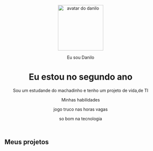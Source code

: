 <!DOCTYPE html>
<html lang="pt-br">

<head>
    <meta charset="UTF-8">
    <meta name="viewpoint" content="width=device-width, initial-scale=1.0">
    <link href="https://cdn.jsdelivr.net/npm/bootstrap@5.3.2/dist/css/bootstrap.min.css" rel="stylesheet">
    <link rel="stylesheet" href="https://cdn.jsdelivr.net/npm/bootstrap-icons@1.11.3/font/bootstrap-icons.min.css">
    <link rel="stylesheet" href="style.css">
    <title>Meu portfólio</title>
</head>

<body>
    <header class="container text-center">
        <img src="img/avatar-perfil.png" alt="avatar do danilo" class="rounded-circle" width="150" height="150"
            srcset="">
        <p class="lead">Eu sou Danilo</p>
        <h1>Eu estou no segundo ano</h1>
        <p>Sou um estudande do machadinho e tenho um projeto de vida,de TI</p>
        <p>Minhas habilidades</p>
        <div>  
            <p class="badge bg-secondary">jogo truco nas horas vagas</p>
            <p class="badge bg-secondary">so bom na tecnologia</p>
        </div>
    </header>
    <main class="container mt-5">
        <h2>Meus projetos</h2>
